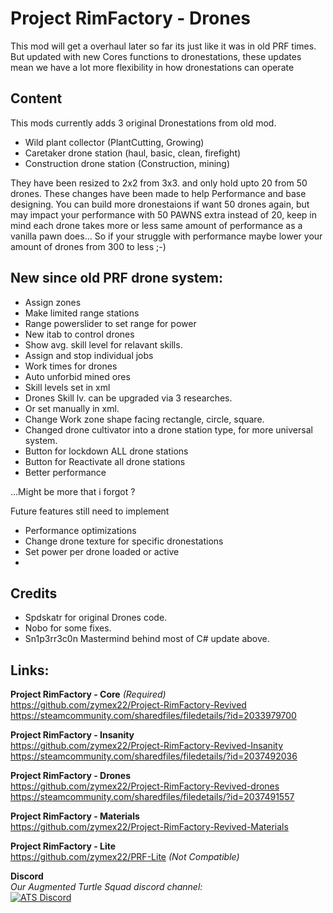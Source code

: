 # Project RimFactory - Drones
This mod will get a overhaul later so far its just like it was in old PRF times.
But updated with new Cores functions to dronestations, these updates mean we have a lot more flexibility in how dronestations can operate

## Content
This mods currently adds 3 original Dronestations from old mod.
- Wild plant collector (PlantCutting, Growing)
- Caretaker drone station (haul, basic, clean, firefight)
- Construction drone station (Construction, mining)

They have been resized to 2x2 from 3x3.
and only hold upto 20 from 50 drones.
These changes have been made to help Performance and base designing.
You can build more dronestaions if want 50 drones again, but may impact your performance with 50 PAWNS extra instead of 20, keep in mind each drone takes more or less same amount of performance as a vanilla pawn does...
So if your struggle with performance maybe lower your amount of drones from 300 to less ;-)


## New since old PRF drone system:
- Assign zones
- Make limited range stations
- Range powerslider to set range for power
- New itab to control drones
- Show avg. skill level for relavant skills.
- Assign and stop individual jobs
- Work times for drones
- Auto unforbid mined ores
- Skill levels set in xml
- Drones Skill lv. can be upgraded via 3 researches.
- Or set manually in xml.
- Change Work zone shape facing rectangle, circle, square.
- Changed drone cultivator into a drone station type, for more universal system.
- Button for lockdown ALL drone stations
- Button for Reactivate all drone stations
- Better performance

...Might be more that i forgot ?


Future features still need to implement
- Performance optimizations
- Change drone texture for specific dronestations
- Set power per drone loaded or active
- 

## Credits
- Spdskatr for original Drones code.
- Nobo for some fixes.
- Sn1p3rr3c0n Mastermind behind most of C# update above.


## Links:
**Project RimFactory - Core** *(Required)*  
https://github.com/zymex22/Project-RimFactory-Revived  
https://steamcommunity.com/sharedfiles/filedetails/?id=2033979700  
  
**Project RimFactory - Insanity**  
https://github.com/zymex22/Project-RimFactory-Revived-Insanity  
https://steamcommunity.com/sharedfiles/filedetails/?id=2037492036  
  
**Project RimFactory - Drones**  
https://github.com/zymex22/Project-RimFactory-Revived-drones  
https://steamcommunity.com/sharedfiles/filedetails/?id=2037491557  
  
**Project RimFactory - Materials**  
https://github.com/zymex22/Project-RimFactory-Revived-Materials  
  
**Project RimFactory - Lite**  
https://github.com/zymex22/PRF-Lite *(Not Compatible)*  
  
**Discord**  
*Our Augmented Turtle Squad discord channel:*  
[![ATS Discord](https://imgur.com/x9KVZun.png)](https://discord.gg/QBr7Wby)
